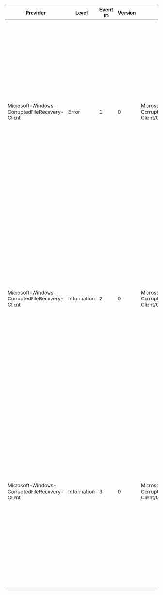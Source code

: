 Provider                                        |  Level        |  Event ID  |  Version  |  Channel                                                     |  Task  |  Opcode  |  Keyword  |  Message
------------------------------------------------|---------------|------------|-----------|--------------------------------------------------------------|--------|----------|-----------|-------------------------------------------------------------------------------------------------------------------------------------------------------------------------------------------------------------------------------------------------------------------------------------------------------------------------------------------
Microsoft-Windows-CorruptedFileRecovery-Client  |  Error        |  1         |  0        |  Microsoft-Windows-CorruptedFileRecovery-Client/Operational  |        |          |           |  The system file {FileName} may be corrupted, which may have caused the application {AppName} to stop working. Windows could not repair this file automatically (error code {ErrorCode}). Run the command "sfc /scannow" at an administrative command prompt to check for errors and to repair the file if necessary.
Microsoft-Windows-CorruptedFileRecovery-Client  |  Information  |  2         |  0        |  Microsoft-Windows-CorruptedFileRecovery-Client/Operational  |        |          |           |  The system file {FileName} may be corrupted, which may have caused the application {AppName} to stop working. Windows attempted to repair the file, but the operation was disabled by group policy.  Run the command "sfc /scannow" at an administrative command prompt to check for errors and to repair the file if necessary.
Microsoft-Windows-CorruptedFileRecovery-Client  |  Information  |  3         |  0        |  Microsoft-Windows-CorruptedFileRecovery-Client/Operational  |        |          |           |  The system file {FileName} is corrupted, which may have caused the application {AppName} to stop working. Windows could not attempt to repair {FileName} because the operation was disabled by group policy.  Run the command "sfc /scannow" at an administrative command prompt to check for errors and to repair the file if necessary.